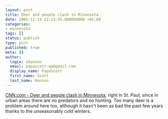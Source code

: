 ```yaml
---
layout: post
title: Deer and people clash in Minnesota
date: 2005-11-19 22:13:35.000000000 +01:00
categories:
- minnesota
tags: []
status: publish
type: post
published: true
meta: {}
author:
  login: shanson
  email: papascott-wp@gmail.com
  display_name: PapaScott
  first_name: Scott
  last_name: Hanson
---
```

<p><a href="http://www.cnn.com/2005/TECH/science/11/18/urban.deer.ap/index.html">CNN.com - Deer and people clash in Minnesota</a>, right in St. Paul, since in urban areas there are no predators and no hunting. Too many deer is a problem around here too, although it hasn't been as bad the past few years thanks to the unseasonably cold winters.</p>
